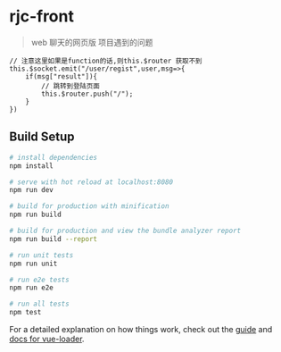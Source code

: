# rjc-front

> web 聊天的网页版
项目遇到的问题
```
// 注意这里如果是function的话,则this.$router 获取不到
this.$socket.emit("/user/regist",user,msg=>{
    if(msg["result"]){
        // 跳转到登陆页面
        this.$router.push("/");
    }
})
```

## Build Setup

``` bash
# install dependencies
npm install

# serve with hot reload at localhost:8080
npm run dev

# build for production with minification
npm run build

# build for production and view the bundle analyzer report
npm run build --report

# run unit tests
npm run unit

# run e2e tests
npm run e2e

# run all tests
npm test
```

For a detailed explanation on how things work, check out the [guide](http://vuejs-templates.github.io/webpack/) and [docs for vue-loader](http://vuejs.github.io/vue-loader).
